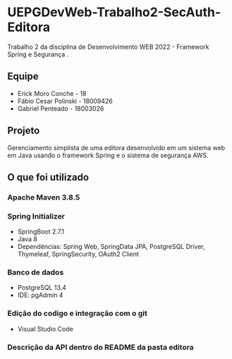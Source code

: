 # UEPGDevWeb-Trabalho2-SecAuth-Editora

Trabalho 2 da disciplina de Desenvolvimento WEB 2022 - Framework Spring e Segurança
.
## Equipe

- Erick Moro Conche - 18
- Fábio Cesar Polinski - 18009426
- Gabriel Penteado - 18003026

## Projeto

Gerenciamento simplista de uma editora desenvolvido em um sistema web em Java usando o framework Spring e o sistema de segurança AWS.

## O que foi utilizado

### Apache Maven 3.8.5

### Spring Initializer 
- SpringBoot 2.7.1
- Java 8
- Dependências: Spring Web, SpringData JPA, PostgreSQL Driver, Thymeleaf, SpringSecurity, OAuth2 Client

### Banco de dados
- PostgreSQL 13.4
- IDE: pgAdmin 4

### Edição do codigo e integração com o git
- Visual Studio Code

### Descrição da API dentro do README da pasta editora
